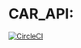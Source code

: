 # CAR_API:
[![CircleCI](https://circleci.com/gh/circleci/car-dealership.svg?style=svg)](https://app.circleci.com/pipelines/github/iamtope/car-dealership)